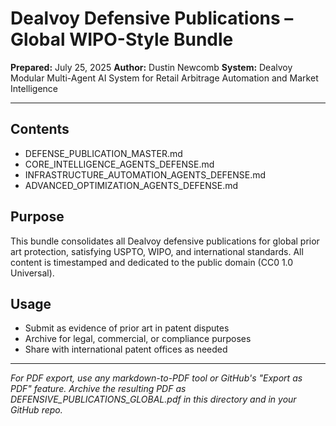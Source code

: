 # Dealvoy Defensive Publications – Global WIPO-Style Bundle

**Prepared:** July 25, 2025
**Author:** Dustin Newcomb
**System:** Dealvoy Modular Multi-Agent AI System for Retail Arbitrage Automation and Market Intelligence

---

## Contents
- DEFENSE_PUBLICATION_MASTER.md
- CORE_INTELLIGENCE_AGENTS_DEFENSE.md
- INFRASTRUCTURE_AUTOMATION_AGENTS_DEFENSE.md
- ADVANCED_OPTIMIZATION_AGENTS_DEFENSE.md

## Purpose
This bundle consolidates all Dealvoy defensive publications for global prior art protection, satisfying USPTO, WIPO, and international standards. All content is timestamped and dedicated to the public domain (CC0 1.0 Universal).

## Usage
- Submit as evidence of prior art in patent disputes
- Archive for legal, commercial, or compliance purposes
- Share with international patent offices as needed

---

*For PDF export, use any markdown-to-PDF tool or GitHub's "Export as PDF" feature. Archive the resulting PDF as DEFENSIVE_PUBLICATIONS_GLOBAL.pdf in this directory and in your GitHub repo.*
